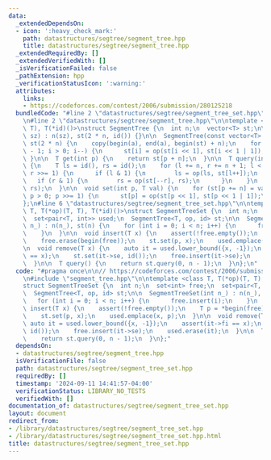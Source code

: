 ```yaml
---
data:
  _extendedDependsOn:
  - icon: ':heavy_check_mark:'
    path: datastructures/segtree/segment_tree.hpp
    title: datastructures/segtree/segment_tree.hpp
  _extendedRequiredBy: []
  _extendedVerifiedWith: []
  _isVerificationFailed: false
  _pathExtension: hpp
  _verificationStatusIcon: ':warning:'
  attributes:
    links:
    - https://codeforces.com/contest/2006/submission/280125218
  bundledCode: "#line 2 \"datastructures/segtree/segment_tree_set.hpp\"\n\n// https://codeforces.com/contest/2006/submission/280125218\n\
    \n#line 2 \"datastructures/segtree/segment_tree.hpp\"\n\ntemplate <class T, T(*op)(T,\
    \ T), T(*id)()>\nstruct SegmentTree {\n  int n;\n  vector<T> st;\n\n  SegmentTree(int\
    \ sz) : n(sz), st(2 * n, id()) {}\n\n  SegmentTree(const vector<T> &a) : n(sz(a)),\
    \ st(2 * n) {\n    copy(begin(a), end(a), begin(st) + n);\n    for (int i = n\
    \ - 1; i > 0; i--) {\n      st[i] = op(st[i << 1], st[i << 1 | 1]);\n    }\n \
    \ }\n\n  T get(int p) {\n    return st[p + n];\n  }\n\n  T query(int l, int r)\
    \ {\n    T ls = id(), rs = id();\n    for (l += n, r += n + 1; l < r; l >>= 1,\
    \ r >>= 1) {\n      if (l & 1) {\n        ls = op(ls, st[l++]);\n      }\n   \
    \   if (r & 1) {\n        rs = op(st[--r], rs);\n      }\n    }\n    return op(ls,\
    \ rs);\n  }\n\n  void set(int p, T val) {\n    for (st[p += n] = val, p >>= 1;\
    \ p > 0; p >>= 1) {\n      st[p] = op(st[p << 1], st[p << 1 | 1]);\n    }\n  }\n\
    };\n#line 6 \"datastructures/segtree/segment_tree_set.hpp\"\n\ntemplate <class\
    \ T, T(*op)(T, T), T(*id)()>\nstruct SegmentTreeSet {\n  int n;\n  set<int> free;\n\
    \  set<pair<T, int>> used;\n  SegmentTree<T, op, id> st;\n\n  SegmentTreeSet(int\
    \ n_) : n(n_), st(n) {\n    for (int i = 0; i < n; i++) {\n      free.insert(i);\n\
    \    }\n  }\n\n  void insert(T x) {\n    assert(!free.empty());\n    T p = *begin(free);\n\
    \    free.erase(begin(free));\n    st.set(p, x);\n    used.emplace(x, p);\n  }\n\
    \n  void remove(T x) {\n    auto it = used.lower_bound({x, -1});\n    assert(it->fi\
    \ == x);\n    st.set(it->se, id());\n    free.insert(it->se);\n    used.erase(it);\n\
    \  }\n\n  T query() {\n    return st.query(0, n - 1);\n  }\n};\n"
  code: "#pragma once\n\n// https://codeforces.com/contest/2006/submission/280125218\n\
    \n#include \"segment_tree.hpp\"\n\ntemplate <class T, T(*op)(T, T), T(*id)()>\n\
    struct SegmentTreeSet {\n  int n;\n  set<int> free;\n  set<pair<T, int>> used;\n\
    \  SegmentTree<T, op, id> st;\n\n  SegmentTreeSet(int n_) : n(n_), st(n) {\n \
    \   for (int i = 0; i < n; i++) {\n      free.insert(i);\n    }\n  }\n\n  void\
    \ insert(T x) {\n    assert(!free.empty());\n    T p = *begin(free);\n    free.erase(begin(free));\n\
    \    st.set(p, x);\n    used.emplace(x, p);\n  }\n\n  void remove(T x) {\n   \
    \ auto it = used.lower_bound({x, -1});\n    assert(it->fi == x);\n    st.set(it->se,\
    \ id());\n    free.insert(it->se);\n    used.erase(it);\n  }\n\n  T query() {\n\
    \    return st.query(0, n - 1);\n  }\n};"
  dependsOn:
  - datastructures/segtree/segment_tree.hpp
  isVerificationFile: false
  path: datastructures/segtree/segment_tree_set.hpp
  requiredBy: []
  timestamp: '2024-09-11 14:41:57-04:00'
  verificationStatus: LIBRARY_NO_TESTS
  verifiedWith: []
documentation_of: datastructures/segtree/segment_tree_set.hpp
layout: document
redirect_from:
- /library/datastructures/segtree/segment_tree_set.hpp
- /library/datastructures/segtree/segment_tree_set.hpp.html
title: datastructures/segtree/segment_tree_set.hpp
---
```


